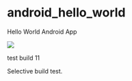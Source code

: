 android_hello_world
===================    
Hello World Android App
  
<img src="http://i.imgur.com/dio0DXF.png" wid. th="450" />

test build 11   

Selective build test. 
 
    
 
  
